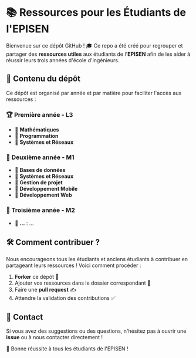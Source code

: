 # 📚 Ressources pour les Étudiants de l'EPISEN

Bienvenue sur ce dépôt GitHub ! 🎓 Ce repo a été créé pour regrouper et partager des **ressources utiles** aux étudiants de l'**EPISEN** afin de les aider à réussir leurs trois années d'école d'ingénieurs.

## 📖 Contenu du dépôt
Ce dépôt est organisé par année et par matière pour faciliter l'accès aux ressources :

### 🏆 **Première année - L3**
- 🔹 **Mathématiques** 
- 🔹 **Programmation** 
- 🔹 **Systèmes et Réseaux** 

### 🚀 **Deuxième année - M1**
- 🔹 **Bases de données**
- 🔹 **Systèmes et Réseaux** 
- 🔹 **Gestion de projet** 
- 🔹 **Développement Mobile** 
- 🔹 **Développement Web**

### 🎯 **Troisième année - M2**
- 🔹 **...** : ...


## 🛠️ Comment contribuer ?
Nous encourageons tous les étudiants et anciens étudiants à contribuer en partageant leurs ressources ! Voici comment procéder :

1. **Forker** ce dépôt 📌
2. Ajouter vos ressources dans le dossier correspondant 📂
3. Faire une **pull request** ✍️
4. Attendre la validation des contributions ✅

## 📩 Contact
Si vous avez des suggestions ou des questions, n'hésitez pas à ouvrir une **issue** ou à nous contacter directement !

🚀 Bonne réussite à tous les étudiants de l'EPISEN !

